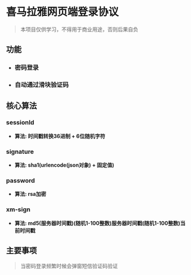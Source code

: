 # 喜马拉雅网页端登录协议
> 本项目仅供学习，不得用于商业用途，否则后果自负

## 功能

- ### 密码登录
- ### 自动通过滑块验证码

## 核心算法

### sessionId

- **算法: 时间戳转换36进制 + 6位随机字符** 

### signature

- **算法: sha1(urlencode(json对象) + 固定值)** 

### password

- **算法: rsa加密** 

### xm-sign

- **算法: md5(服务器时间戳)(随机1-100整数)服务器时间戳(随机1-100整数)当前时间戳** 

## 主要事项

> 当密码登录频繁时候会弹窗短信验证码验证
